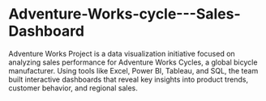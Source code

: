 # Adventure-Works-cycle---Sales-Dashboard
Adventure Works Project is a data visualization initiative focused on analyzing sales performance for Adventure Works Cycles, a global bicycle manufacturer. Using tools like Excel, Power BI, Tableau, and SQL, the team built interactive dashboards that reveal key insights into product trends, customer behavior, and regional sales.
